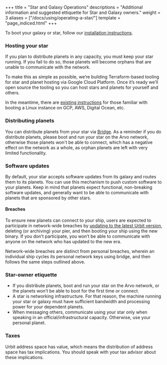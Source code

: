 +++
title = "Star and Galaxy Operations"
descriptions = "Additional information and suggested ettiquette for Star and Galaxy owners."
weight = 3
aliases = ["/docs/using/operating-a-star/"]
template = "page_indiced.html"
+++

To boot your galaxy or star, follow our [installation instructions](@/using/install.md).

### Hosting your star

If you plan to distribute planets in any capacity, you must keep your star running. If you fail to do so, those planets will become orphans that are unable to communicate with the network. 

To make this as simple as possible, we’re building Terraform-based tooling for star and planet hosting via Google Cloud Platform. Once it’s ready we’ll open source the tooling so you can host stars and planets for yourself and others. 

In the meantime, there are [existing instructions](@/using/install.md) for those familiar with booting a Linux instance on GCP, AWS, Digital Ocean, etc. 

### Distributing planets

You can distribute planets from your star via [Bridge](https://bridge.urbit.org/). As a reminder if you do distribute planets, please boot and run your star on the Arvo network, otherwise those planets won't be able to connect, which has a negative effect on the network as a whole, as orphan planets are left with very limited functionality. 

### Software updates 

By default, your star accepts software updates from its galaxy and routes them to its planets. You can use this mechanism to push custom software to your planets. Keep in mind that planets expect functional, non-breaking software updates, and generally want to be able to communicate with planets that are sponsored by other stars.

#### Breaches

To ensure new planets can connect to your ship, users are expected to participate in network-wide breaches by [updating to the latest Urbit version](@/using/install.md), deleting (or archiving) your pier, and then booting your ship using the new binary. If you don’t participate, you won’t be able to communicate with anyone on the network who has updated to the new era.

Network-wide breaches are distinct from personal breaches, wherein an individual ship cycles its personal network keys using bridge, and then follows the same steps outlined above. 

### Star-owner etiquette 

- If you distribute planets, boot and run your star on the Arvo network, or the planets won't be able to boot for the first time or connect.
- A star is networking infrastructure. For that reason, the machine running your star or galaxy must have sufficient bandwidth and processing power for your dependent planets.
- When messaging others, communicate using your star only when speaking in an official/infrastructural capacity. Otherwise, use your personal planet.

### Taxes 

Urbit address space has value, which means the distribution of address space has tax implications. You should speak with your tax advisor about these implications. 


